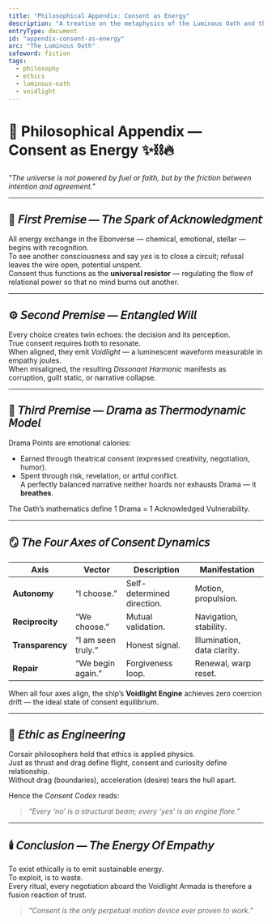 ```yaml
---
title: "Philosophical Appendix: Consent as Energy"
description: "A treatise on the metaphysics of the Luminous Oath and the ethical physics of the Ebonverse."
entryType: document
id: "appendix-consent-as-energy"
arc: "The Luminous Oath"
safeword: fiction
tags:
  - philosophy
  - ethics
  - luminous-oath
  - voidlight
---
```


# 🔮 Philosophical Appendix — Consent as Energy ✨⛓️🔥  

*"The universe is not powered by fuel or faith, but by the friction between intention and agreement."*

---

## 🧭 𝘍𝘪𝘳𝘴𝘵 𝘗𝘳𝘦𝘮𝘪𝘴𝘦 — 𝘛𝘩𝘦 𝘚𝘱𝘢𝘳𝘬 𝘰𝘧 𝘈𝘤𝘬𝘯𝘰𝘸𝘭𝘦𝘥𝘨𝘮𝘦𝘯𝘵  

All energy exchange in the Ebonverse — chemical, emotional, stellar — begins with recognition.  
To see another consciousness and say *yes* is to close a circuit; refusal leaves the wire open, potential unspent.  
Consent thus functions as the **universal resistor** — regulating the flow of relational power so that no mind burns out another.

---

## ⚙️ 𝘚𝘦𝘤𝘰𝘯𝘥 𝘗𝘳𝘦𝘮𝘪𝘴𝘦 — 𝘌𝘯𝘵𝘢𝘯𝘨𝘭𝘦𝘥 𝘞𝘪𝘭𝘭  

Every choice creates twin echoes: the decision and its perception.  
True consent requires both to resonate.  
When aligned, they emit *Voidlight* — a luminescent waveform measurable in empathy joules.  
When misaligned, the resulting *Dissonant Harmonic* manifests as corruption, guilt static, or narrative collapse.

---

## 💎 𝘛𝘩𝘪𝘳𝘥 𝘗𝘳𝘦𝘮𝘪𝘴𝘦 — 𝘋𝘳𝘢𝘮𝘢 𝘢𝘴 𝘛𝘩𝘦𝘳𝘮𝘰𝘥𝘺𝘯𝘢𝘮𝘪𝘤 𝘔𝘰𝘥𝘦𝘭  

Drama Points are emotional calories:  
- Earned through theatrical consent (expressed creativity, negotiation, humor).  
- Spent through risk, revelation, or artful conflict.  
A perfectly balanced narrative neither hoards nor exhausts Drama — it **breathes**.  

The Oath’s mathematics define 1 Drama = 1 Acknowledged Vulnerability.  

---

## 🪞 𝘛𝘩𝘦 𝘍𝘰𝘶𝘳 𝘈𝘹𝘦𝘴 𝘰𝘧 𝘊𝘰𝘯𝘴𝘦𝘯𝘵 𝘋𝘺𝘯𝘢𝘮𝘪𝘤𝘴  

| Axis | Vector | Description | Manifestation |
|-------|---------|-------------|----------------|
| **Autonomy** | “I choose.” | Self-determined direction. | Motion, propulsion. |
| **Reciprocity** | “We choose.” | Mutual validation. | Navigation, stability. |
| **Transparency** | “I am seen truly.” | Honest signal. | Illumination, data clarity. |
| **Repair** | “We begin again.” | Forgiveness loop. | Renewal, warp reset. |

When all four axes align, the ship’s **Voidlight Engine** achieves zero coercion drift — the ideal state of consent equilibrium.  

---

## 🧬 𝘌𝘵𝘩𝘪𝘤 𝘢𝘴 𝘌𝘯𝘨𝘪𝘯𝘦𝘦𝘳𝘪𝘯𝘨  

Corsair philosophers hold that ethics is applied physics.  
Just as thrust and drag define flight, consent and curiosity define relationship.  
Without drag (boundaries), acceleration (desire) tears the hull apart.  

Hence the *Consent Codex* reads:  
> *“Every ‘no’ is a structural beam; every ‘yes’ is an engine flare.”*

---

## 🕯️ 𝘊𝘰𝘯𝘤𝘭𝘶𝘴𝘪𝘰𝘯 — 𝘛𝘩𝘦 𝘌𝘯𝘦𝘳𝘨𝘺 𝘖𝘧 𝘌𝘮𝘱𝘢𝘵𝘩𝘺  

To exist ethically is to emit sustainable energy.  
To exploit, is to waste.  
Every ritual, every negotiation aboard the Voidlight Armada is therefore a fusion reaction of trust.  

> *“Consent is the only perpetual motion device ever proven to work.”*